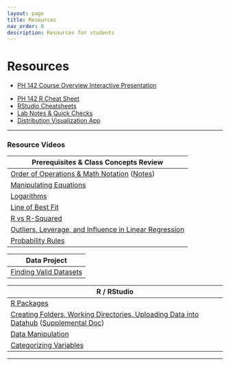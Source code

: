 ```yaml
---
layout: page
title: Resources
nav_order: 8
description: Resources for students
---
```

# Resources

- [PH 142 Course Overview Interactive Presentation](https://prezi.com/p/xpqdo6z9nbhw/learning-from-data/)
<!-- - [FAQs and Common Errors](https://ph142-ucb.github.io/sp22/faq/) -->
- [PH 142 R Cheat Sheet](https://docs.google.com/document/d/1mVhjngYDDcrlOvaBB5SfuKaU3O1btxZU45BOj0DXc48/edit#) 
- [RStudio Cheatsheets](https://www.rstudio.com/resources/cheatsheets/)
- [Lab Notes & Quick Checks](https://docs.google.com/document/d/1mzU-mUZRzfSP5I1XY0tTvm5EfVqJfd9EBZgEpLFlIzo/edit#heading=h.4im559r5sk9y)
- [Distribution Visualization App](https://geneho.shinyapps.io/oomphstat-v2/_w_ff2f84d7/_w_c7a34e2e/)

<hr>

### Resource Videos

| Prerequisites & Class Concepts Review                                                                                                                               | 
|-------------------------------------------------------------------------------------------------------------------------------------------------------------------|
| [Order of Operations & Math Notation](https://www.youtube.com/watch?v=q169gG-f8NU) ([Notes](https://ph142-ucb.github.io/sp22/src/resource/review_math_nolan.pdf)) |
| [Manipulating Equations](https://www.youtube.com/watch?v=6zenzwW2iv8)                                                                                             |
| [Logarithms](https://www.youtube.com/watch?v=3Ygq9CqaNlA)                                                                                                         |
| [Line of Best Fit](https://www.youtube.com/watch?v=fQJCbrno2CQ)                                                                                                   |
| [R vs R-Squared](https://www.youtube.com/watch?v=WSFMBgEi3iw)                                                                                                     |
| [Outliers, Leverage, and Influence in Linear Regression](https://www.youtube.com/watch?v=_rHvQfwCQlg)                                                             |
| [Probability Rules](https://www.youtube.com/watch?v=phYMnGGT0Ro)                                                                                                  |

| Data Project                                      |
|---------------------------------------------------|
| [Finding Valid Datasets](https://www.youtube.com/watch?v=-W8aECcQ2dg)


| R / RStudio                                                                                                                                                                                                                     |
|---------------------------------------------------------------------------------------------------------------------------------------------------------------------------------------------------------------------------------|
| [R Packages](https://www.youtube.com/watch?v=FcnbaSm_vug)                                                                                                                                                                       |
| [Creating Folders, Working Directories, Uploading Data into Datahub](https://www.youtube.com/watch?v=iwRA5lI3XIM) ([Supplemental Doc](https://docs.google.com/document/d/1a00RtBiiaXoBKSk_2oStR6o7lmRe52PN6X6Mmr9vWrs/edit))    |
| [Data Manipulation](https://www.youtube.com/watch?v=96A0TuJ43hk)                                                                                                                                                                |
| [Categorizing Variables](https://youtu.be/wyJu6lX-2Vc)                                                                                                                                                                         |
<hr>

<!--- ### Exam Resources

| Practice Exams | Year                          | Solutions                      |
|----------------|-------------------------------|--------------------------------|
| Midterm 1      | [Fa18 Midterm 1](https://ph142-ucb.github.io/fa21/src/resources/fa18-mt1.pdf) ([Q2 Handout](https://ph142-ucb.github.io/fa21/src/resources/fa18-mt1-supp.pdf)) | [Fa18 Midterm 1 Solutions](https://ph142-ucb.github.io/sp22/src/resource/fa18-mt1-sol.pdf) |
|                | [Fa20 Midterm 1](https://ph142-ucb.github.io/fa21/src/resources/fa20-mt1.pdf) | [Fa20 Midterm 1 Solutions](https://ph142-ucb.github.io/sp22/src/resource/fa20-mt1-sol.pdf) |
|                | [Sp21 Midterm 1](https://ph142-ucb.github.io/fa21/src/resources/sp21-mt1.pdf) | [Sp21 Midterm 1 Solutions](https://ph142-ucb.github.io/fa21/src/resources/sp21-mt1-sol.pdf) |
|----------------|-------------------------------|--------------------------------|
| Midterm 2      | [Fa18 Midterm 2](https://ph142-ucb.github.io/sp22/src/resource/mt2_fa18.pdf) | [Fa18 Midterm 2 Solutions](https://ph142-ucb.github.io/sp22/src/resource/mt2_fa18_SOLUTIONS.pdf) |
|                | [Fa20 Midterm 2](https://ph142-ucb.github.io/sp22/src/resource/mt2_fa20.pdf) | [Fa20 Midterm 2 Solutions](https://ph142-ucb.github.io/sp22/src/resource/mt2_fa20_SOLUTIONS.pdf) |
|                | [Sp21 Midterm 2 Gradescope](https://ph142-ucb.github.io/sp22/src/resource/mt2_sp21_gradescope.pdf) | [Sp21 Midterm 2 Gradescope Solutions](https://ph142-ucb.github.io/sp22/src/resource/mt2_sp21_gradescope_SOLUTIONS.pdf) |
|                | [Sp21 Midterm 2 Takehome](https://ph142-ucb.github.io/sp22/src/resource/mt2_sp21_takehome.pdf) | [Sp21 Midterm 2 Takehome Solutions](https://ph142-ucb.github.io/sp22/src/resource/mt2_sp21_takehome_SOLUTIONS.pdf) |
|----------------|-------------------------------|--------------------------------|
| Final          | [Fa19 Final](https://ph142-ucb.github.io/sp22/src/resource/final_fa19.pdf) | [Fa19 Final Solutions](https://ph142-ucb.github.io/sp22/src/resource/final_fa19_SOLUTIONS.pdf) |
|                | [Fa20 Final](https://ph142-ucb.github.io/sp22/src/resource/final_fa20.pdf) | [Fa20 Final Solutions](https://ph142-ucb.github.io/sp22/src/resource/final_fa20_SOLUTIONS.pdf) |
|                | [Sp21 Final Takehome](https://ph142-ucb.github.io/sp22/src/resource/final_sp21_takehome.pdf) | [Sp21 Final Takehome Solutions](https://ph142-ucb.github.io/sp22/src/resource/final_sp21_takehome_SOLUTIONS.pdf) |
|                | [Sp21 Final Gradescope](https://ph142-ucb.github.io/sp22/src/resource/final_sp21_timed.pdf) | [Sp21 Final Gradescope Solutions](https://ph142-ucb.github.io/sp22/src/resource/final_sp21_timed_SOLUTIONS.pdf) | -->


<!---
|------------|-------------------------------|--------------------------------|
| Final      | [Fa19 Final](https://ph142-ucb.github.io/fa21/src/resources/final/fa19_final.pdf) | [Fa19 Final Solutions](https://ph142-ucb.github.io/fa21/src/resources/final/fa19_final_sol.pdf) |
|            | [Sp19 Final](https://ph142-ucb.github.io/fa21/src/resources/final/sp19_final.pdf) | [Sp19 Final Solutions](https://ph142-ucb.github.io/fa21/src/resources/final/sp19_final_sol.pdf) |
|            | [Extra Practice Questions](https://ph142-ucb.github.io/fa21/src/resources/final/extra_practice_q.pdf) | [Extra Practice Questions Solutions](https://ph142-ucb.github.io/fa21/src/resources/final/extra_practice_q_sol.pdf) -->
